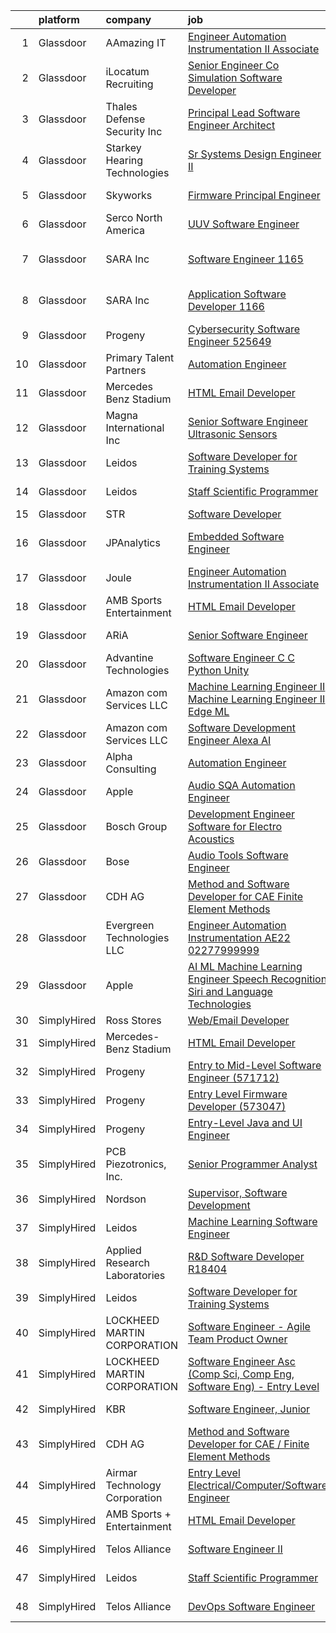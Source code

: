 

|    | platform    | company                        | job                                                                                                                                                                                                                                                                                                                                                                                                                                                                                                                                                                                                                                                                                                                                                                                                                                                                                                                                                                                                                                                                                                                                                                                                                                                                                                                                                                                                                                                                                        | update_time   | location             |
|---:|:------------|:-------------------------------|:-------------------------------------------------------------------------------------------------------------------------------------------------------------------------------------------------------------------------------------------------------------------------------------------------------------------------------------------------------------------------------------------------------------------------------------------------------------------------------------------------------------------------------------------------------------------------------------------------------------------------------------------------------------------------------------------------------------------------------------------------------------------------------------------------------------------------------------------------------------------------------------------------------------------------------------------------------------------------------------------------------------------------------------------------------------------------------------------------------------------------------------------------------------------------------------------------------------------------------------------------------------------------------------------------------------------------------------------------------------------------------------------------------------------------------------------------------------------------------------------|:--------------|:---------------------|
|  1 | Glassdoor   | AAmazing IT                    | [Engineer   Automation Instrumentation   II  Associate ](https://www.glassdoor.com/partner/jobListing.htm?pos=118&ao=1136043&s=58&guid=0000018248bf2198b565f37a1ea6535b&src=GD_JOB_AD&t=SR&vt=w&ea=1&cs=1_1c350de8&cb=1659077862165&jobListingId=1008012140318&jrtk=3-0-1g94bu8e5jfn8801-1g94bu8eki3bo800-be0268a24a9383bf-)                                                                                                                                                                                                                                                                                                                                                                                                                                                                                                                                                                                                                                                                                                                                                                                                                                                                                                                                                                                                                                                                                                                                                               | 10d           | West Point, PA       |
|  2 | Glassdoor   | iLocatum Recruiting            | [Senior Engineer   Co Simulation Software Developer](https://www.glassdoor.com/partner/jobListing.htm?pos=107&ao=1110586&s=58&guid=0000018248bf2198b565f37a1ea6535b&src=GD_JOB_AD&t=SR&vt=w&ea=1&cs=1_5124d615&cb=1659077862162&jobListingId=1008031184795&cpc=334ABAF5D42DC775&jrtk=3-0-1g94bu8e5jfn8801-1g94bu8eki3bo800-3d7f67eb8dbe255a--6NYlbfkN0D1UcI9BXC1f5QSBjMbPamHM6GlmOeW7DhZo1lcFVxibe-vyE4u5NZNh4gYETyu5OMFhdH-WBklkaddU-TxotsMAFIXZ8lhyqh95OVXubFBgikApSy1URaL6nfvsi0uy7p44YIwUYwOjBvN1kQTFzH0pL2q51e43f2zZcrg3-KSUd8MLAz2NQJI1-EzcnAQvhjIBlthgZlLB5HTlpgNLZbSkdZJhxLFmU0TXoTGoIPAEUjZDVGvV_tsvkiJVVLmt_KkKIt4c_EBxEsOwE4byDoSN31Y5Hz1OGEV99y8xuDRym_cy0MagxP8sYzdnxoeEFWIVQore6DdkhJdkDNYKLfqzW8WAKCV_x_ssMD5FYncQHU5wBuqnmRrg_dk6-BoPqj4KoNVejVAXsv-lHhkubZYRjZUXxnKhMpyxZLCPgM8wM7t0FQcYkUVKiTHnhr6mnG4yFrH3LpsLWTf68ZolyHlrz8j3p3dftM02G647Mnp98Giks9BByfn5OEBBICiivgRN-eV8jTWSj3TUfYEg-o2GT72Gaos49D5xJ6DqN2W0lP-jUga-dHv)                                                                                                                                                                                                                                                                                                                                                                                                                                                                                                                                              | 2d            | Westmont, IL         |
|  3 | Glassdoor   | Thales Defense   Security  Inc | [Principal Lead Software Engineer Architect](https://www.glassdoor.com/partner/jobListing.htm?pos=127&ao=1136043&s=58&guid=0000018248bf2198b565f37a1ea6535b&src=GD_JOB_AD&t=SR&vt=w&cs=1_9af2f4e0&cb=1659077862167&jobListingId=1008036349123&jrtk=3-0-1g94bu8e5jfn8801-1g94bu8eki3bo800-90522da7da233ced-)                                                                                                                                                                                                                                                                                                                                                                                                                                                                                                                                                                                                                                                                                                                                                                                                                                                                                                                                                                                                                                                                                                                                                                                | 24h           | Columbia, MD         |
|  4 | Glassdoor   | Starkey Hearing Technologies   | [Sr Systems Design Engineer II](https://www.glassdoor.com/partner/jobListing.htm?pos=125&ao=1136043&s=58&guid=0000018248bf2198b565f37a1ea6535b&src=GD_JOB_AD&t=SR&vt=w&cs=1_5ffbdfd0&cb=1659077862167&jobListingId=1008008152054&jrtk=3-0-1g94bu8e5jfn8801-1g94bu8eki3bo800-d422a47cc30e0480-)                                                                                                                                                                                                                                                                                                                                                                                                                                                                                                                                                                                                                                                                                                                                                                                                                                                                                                                                                                                                                                                                                                                                                                                             | 13d           | Eden Prairie, MN     |
|  5 | Glassdoor   | Skyworks                       | [Firmware Principal Engineer](https://www.glassdoor.com/partner/jobListing.htm?pos=126&ao=1136043&s=58&guid=0000018248bf2198b565f37a1ea6535b&src=GD_JOB_AD&t=SR&vt=w&cs=1_1e34f218&cb=1659077862167&jobListingId=1008036261688&jrtk=3-0-1g94bu8e5jfn8801-1g94bu8eki3bo800-e7fab630f13f3fc8-)                                                                                                                                                                                                                                                                                                                                                                                                                                                                                                                                                                                                                                                                                                                                                                                                                                                                                                                                                                                                                                                                                                                                                                                               | 24h           | Beaverton, OR        |
|  6 | Glassdoor   | Serco North America            | [UUV Software Engineer](https://www.glassdoor.com/partner/jobListing.htm?pos=123&ao=1136043&s=58&guid=0000018248bf2198b565f37a1ea6535b&src=GD_JOB_AD&t=SR&vt=w&cs=1_2e3dfc1b&cb=1659077862167&jobListingId=1008022024506&jrtk=3-0-1g94bu8e5jfn8801-1g94bu8eki3bo800-c10f041f04d1a0fd-)                                                                                                                                                                                                                                                                                                                                                                                                                                                                                                                                                                                                                                                                                                                                                                                                                                                                                                                                                                                                                                                                                                                                                                                                     | 6d            | Newport, RI          |
|  7 | Glassdoor   | SARA Inc                       | [Software Engineer   1165](https://www.glassdoor.com/partner/jobListing.htm?pos=129&ao=1136043&s=58&guid=0000018248bf2198b565f37a1ea6535b&src=GD_JOB_AD&t=SR&vt=w&ea=1&cs=1_61bf1793&cb=1659077862167&jobListingId=1008008922087&jrtk=3-0-1g94bu8e5jfn8801-1g94bu8eki3bo800-473be914a3fe87b7-)                                                                                                                                                                                                                                                                                                                                                                                                                                                                                                                                                                                                                                                                                                                                                                                                                                                                                                                                                                                                                                                                                                                                                                                             | 13d           | Colorado Springs, CO |
|  8 | Glassdoor   | SARA Inc                       | [Application Software Developer   1166](https://www.glassdoor.com/partner/jobListing.htm?pos=112&ao=1136043&s=58&guid=0000018248bf2198b565f37a1ea6535b&src=GD_JOB_AD&t=SR&vt=w&ea=1&cs=1_0cd4071f&cb=1659077862162&jobListingId=1008008922113&jrtk=3-0-1g94bu8e5jfn8801-1g94bu8eki3bo800-1d1162f147b8b102-)                                                                                                                                                                                                                                                                                                                                                                                                                                                                                                                                                                                                                                                                                                                                                                                                                                                                                                                                                                                                                                                                                                                                                                                | 13d           | Colorado Springs, CO |
|  9 | Glassdoor   | Progeny                        | [Cybersecurity Software Engineer  525649 ](https://www.glassdoor.com/partner/jobListing.htm?pos=116&ao=1136043&s=58&guid=0000018248bf2198b565f37a1ea6535b&src=GD_JOB_AD&t=SR&vt=w&cs=1_c714d780&cb=1659077862165&jobListingId=1008009993388&jrtk=3-0-1g94bu8e5jfn8801-1g94bu8eki3bo800-5393fd192e4e968b-)                                                                                                                                                                                                                                                                                                                                                                                                                                                                                                                                                                                                                                                                                                                                                                                                                                                                                                                                                                                                                                                                                                                                                                                  | 12d           | Manassas, VA         |
| 10 | Glassdoor   | Primary Talent Partners        | [Automation Engineer](https://www.glassdoor.com/partner/jobListing.htm?pos=108&ao=1110586&s=58&guid=0000018248bf2198b565f37a1ea6535b&src=GD_JOB_AD&t=SR&vt=w&ea=1&cs=1_73060ed2&cb=1659077862162&jobListingId=1008012087188&cpc=8795CF9063CD573D&jrtk=3-0-1g94bu8e5jfn8801-1g94bu8eki3bo800-4ac44d2be7949c67--6NYlbfkN0DOCvLQenlXS7fh3AEEtPwhntZQnPW7UfiJ0vyM-Z38ZvlXuLrJoooXVJlodcpC3T9MHX3eVkU3zL65yX_j7zKcrqz9k3WpAAP1vkxvLKbFC_5ujU_M48mWkD14kxCnmFjwzDSLDNtNpfh86PRGWVvoLIq64OipJhYwRcwHFx3rlvsV7PsH1qTMBa-k7pNDbzhCNkjimJz8mIsrRdFR2iYU06AloM_8CEfJZkbTNmIfp8QqHU9g79PsfthqVLMavm-WolYgoLlvlZx2nxX49voYOl8Q6PE_bducEI4Khlh0CS2zA0I-ydLnQQ9jh_T44t7SRivKaTlbxDP8LrSmtT4ESNlV5fzvJqY9Ksoe9lasuq0XRQk5WNSeYkQmn1NjTUqNcuOpYx4451Z4ZL_5e3N4_EiXdsz3oAB7jMIK2HbjltnK2VYSM13s4vsa-Ork3hiLiefAnBCHy4_EumaqdHQACUVGozz4byuDs-wjLe6zmsjA-YkuGMbbA18RCU4tevYG7-mSBRBgXA%3D%3D)                                                                                                                                                                                                                                                                                                                                                                                                                                                                                                                                                                                                                 | 10d           | West Point, PA       |
| 11 | Glassdoor   | Mercedes Benz Stadium          | [HTML Email Developer](https://www.glassdoor.com/partner/jobListing.htm?pos=109&ao=1136043&s=58&guid=0000018248bf2198b565f37a1ea6535b&src=GD_JOB_AD&t=SR&vt=w&ea=1&cs=1_31486e8f&cb=1659077862162&jobListingId=1008028184763&jrtk=3-0-1g94bu8e5jfn8801-1g94bu8eki3bo800-9a547699c45640b0-)                                                                                                                                                                                                                                                                                                                                                                                                                                                                                                                                                                                                                                                                                                                                                                                                                                                                                                                                                                                                                                                                                                                                                                                                 | 3d            | Atlanta, GA          |
| 12 | Glassdoor   | Magna International Inc        | [Senior Software Engineer   Ultrasonic Sensors](https://www.glassdoor.com/partner/jobListing.htm?pos=128&ao=1136043&s=58&guid=0000018248bf2198b565f37a1ea6535b&src=GD_JOB_AD&t=SR&vt=w&cs=1_f945ad15&cb=1659077862167&jobListingId=1008020691159&jrtk=3-0-1g94bu8e5jfn8801-1g94bu8eki3bo800-9206e4547b050ee0-)                                                                                                                                                                                                                                                                                                                                                                                                                                                                                                                                                                                                                                                                                                                                                                                                                                                                                                                                                                                                                                                                                                                                                                             | 7d            | Auburn Hills, MI     |
| 13 | Glassdoor   | Leidos                         | [Software Developer for Training Systems](https://www.glassdoor.com/partner/jobListing.htm?pos=102&ao=1110586&s=58&guid=0000018248bf2198b565f37a1ea6535b&src=GD_JOB_AD&t=SR&vt=w&cs=1_522ed8a0&cb=1659077862161&jobListingId=1008027833923&cpc=65CC663E25211861&jrtk=3-0-1g94bu8e5jfn8801-1g94bu8eki3bo800-183065c03579bde0--6NYlbfkN0CZUO70VSdYKA8PR3jfrSh5ljhqJhfDt0PzQCMubt8cRihWbmqO_-Ccw6DGinMZCyKXTah149IElIo13-QZQJcdQn15N9Jxw-gfH0vBNXQ83H-xL1VHb5T889X15fcU2GMZMPBZ13hyA7bZo_vy9UZYTq3zNO-5xR-6bX809QKaAZga3j-DkykMKQ6zBMK7NolCVcNw9Us-MsYDq4NTaCgiqnQr8xvbZKvNySzN-PMTWz8mZNpOURR5u1Mp0OshZlTZEatrIpZGok3UKSbUnW1AlEbsDjuPLhJTCmiUb7fzlKmePvb3_LMR1lK1a3MkFLdpNXBohSXTa0kDYQzXkMwP4QxnazR4KAfWcVQhGqA9jETnEKA1e8s44WqWo76kND9MxS8doTOP655S37wLQkeS5SmubKQ2HgJIxE3MKbd3y3ib57lqzQIiG0sKcnGLvy6QKRsxmPCaXrQZ87EvmA_GN-FXkIg3e7DJrZfOrqorMrDflvCLTSwPXb3VUICe2JBs_I2rDVK0sPde3JIUBSWNCSPtNVDOkkCgmB7GmCmjkRkdXwhi82oEvBhbA2LCaSpqqgHE-oFNjwO77fm6fdg3yP0-24-ee9eWHahcB52UR3o99NqpP9f8wrm-m9GvSK4%3D)                                                                                                                                                                                                                                                                                                                                                                                                                                                                                | 3d            | Bethesda, MD         |
| 14 | Glassdoor   | Leidos                         | [Staff Scientific Programmer](https://www.glassdoor.com/partner/jobListing.htm?pos=103&ao=1110586&s=58&guid=0000018248bf2198b565f37a1ea6535b&src=GD_JOB_AD&t=SR&vt=w&cs=1_e7de08f3&cb=1659077862161&jobListingId=1008032008142&cpc=ACAF1607C5C1E404&jrtk=3-0-1g94bu8e5jfn8801-1g94bu8eki3bo800-1f38abc9fade6d07--6NYlbfkN0CZUO70VSdYKA8PR3jfrSh5ljhqJhfDt0PzQCMubt8cRihWbmqO_-Ccw6DGinMZCyLjp7BOTRSlLWf3gecSskMubrtfqdweFHo-tiUJv3MS7mmsQgUZSSWJxsyjB2X_ymEgsC8kMBCxJYrrYD2Hlb7w2vJZ5jZQbRUgFj-m7MwtFdXgk5nmZMXfAoqrCd6mMk9-DyE5xZ5WwVqWkCpXBYnRAIXhy-s1wICL9K7Czz2fDx4M3YdCdvmddDKsTyBtTcCdwyMk0-EN0Q_7A1z8tx4whjjuZLDQ21ucrtTCqcsXJu0p0gqw8KjwLLtnnEop-hLBOKS4UjY-aLrbzH52wfjD1uspYSsGYUb1G5t7glDSzVgppojkQjTzzKYM6zYcgV3e5m2jukF7gDsIG5y3VDZ7T8uvF20AZoqlSohkCfX_STcjFSlAJBvoFXG-ZGDOkWT4JsYuMkmEfQKUl1KQ-7VVRWCw0cdi6y_03sM3AdHmG3Bip4uL5IRyWTNI5TZ8W0ZnNhuEFH-KdbS-iH8PToDqaRMb-tHykbxLqfXvCYVlyZvD8Wk-Ddhuih-ISZ3NlJboPFBv3dUYZyTZdDCUka1srQoE08lJVcNP80PeW-P8s3B_VImodhe_)                                                                                                                                                                                                                                                                                                                                                                                                                                                                                                          | 2d            | Bethesda, MD         |
| 15 | Glassdoor   | STR                            | [Software Developer](https://www.glassdoor.com/partner/jobListing.htm?pos=119&ao=1136043&s=58&guid=0000018248bf2198b565f37a1ea6535b&src=GD_JOB_AD&t=SR&vt=w&ea=1&cs=1_50446195&cb=1659077862165&jobListingId=1008023447856&jrtk=3-0-1g94bu8e5jfn8801-1g94bu8eki3bo800-d60648e76305f06c-)                                                                                                                                                                                                                                                                                                                                                                                                                                                                                                                                                                                                                                                                                                                                                                                                                                                                                                                                                                                                                                                                                                                                                                                                   | 6d            | Dayton, OH           |
| 16 | Glassdoor   | JPAnalytics                    | [Embedded Software Engineer](https://www.glassdoor.com/partner/jobListing.htm?pos=115&ao=1136043&s=58&guid=0000018248bf2198b565f37a1ea6535b&src=GD_JOB_AD&t=SR&vt=w&cs=1_e1db7974&cb=1659077862162&jobListingId=1008027057037&jrtk=3-0-1g94bu8e5jfn8801-1g94bu8eki3bo800-884b5ac597197960-)                                                                                                                                                                                                                                                                                                                                                                                                                                                                                                                                                                                                                                                                                                                                                                                                                                                                                                                                                                                                                                                                                                                                                                                                | 3d            | East Falmouth, MA    |
| 17 | Glassdoor   | Joule                          | [Engineer   Automation Instrumentation   II  Associate ](https://www.glassdoor.com/partner/jobListing.htm?pos=106&ao=1110586&s=58&guid=0000018248bf2198b565f37a1ea6535b&src=GD_JOB_AD&t=SR&vt=w&cs=1_eb0eafeb&cb=1659077862161&jobListingId=1008012371954&cpc=B076152010A3B66C&jrtk=3-0-1g94bu8e5jfn8801-1g94bu8eki3bo800-ee78424998c6d671--6NYlbfkN0AXtvPDqDev6liskt-h_3vAUEMM26GmMOlWYCAn-kvNiXTWhOpXUsJAzHKzhdDJA6zHqXVxuB8wfSBkVIxqhEgnvXRKaQQ4fowc9Xs-8TmnBfGj8huXGnDxAkHh9H7OSQRS41py27xbtg6yGS1_RRkKfQI3270QD9EQP5OygTBnGKLUfjuCnIGVLlK_XFZWSjK2zspB-9sqTW3F6KlrNwS_1n5erkdqQzWVVYktO2_WkXaNsSwsGT-43TnqLOY8_Y4DE_bjVzccMe6U4FiGHHKCiKC_Og3B9yav5PI1YxeesnYyW_C44WE1mWY-WjdlXbsqR8mLQOhhKRp-yWhIXX6MZn1rZBv047BcWfgXqCU2scSPY4NzvfWQVQR-0g-W0zRwsFX0MnzSLoNLQVM-M7Yws5J7XOYBCVIA17Y6NjgCwVOlUHzZzHtjr_Zyt5XZ9oLVfg8Xi5WBG8j63T0mZXQ715845SdfEUjrtuW_mKPHiLZrjVoc9lWQ6k9sTFMbBxyr3zfuRkb4-cdJHw0KJe2pvmeciN_aHemdsYk8UrKOj9LzmlzaiHDZ9xC7EfNQBZ6EeVVmt-API0L2fJHeQIvzC0a5r6NWUbCQQpr52VPqTQ%3D%3D)                                                                                                                                                                                                                                                                                                                                                                                                                                                                                   | 10d           | West Point, PA       |
| 18 | Glassdoor   | AMB Sports   Entertainment     | [HTML Email Developer](https://www.glassdoor.com/partner/jobListing.htm?pos=110&ao=1136043&s=58&guid=0000018248bf2198b565f37a1ea6535b&src=GD_JOB_AD&t=SR&vt=w&cs=1_614cb946&cb=1659077862162&jobListingId=1008028235126&jrtk=3-0-1g94bu8e5jfn8801-1g94bu8eki3bo800-eacde8b18bac105a-)                                                                                                                                                                                                                                                                                                                                                                                                                                                                                                                                                                                                                                                                                                                                                                                                                                                                                                                                                                                                                                                                                                                                                                                                      | 3d            | Atlanta, GA          |
| 19 | Glassdoor   | ARiA                           | [Senior Software Engineer](https://www.glassdoor.com/partner/jobListing.htm?pos=101&ao=1110586&s=58&guid=0000018248bf2198b565f37a1ea6535b&src=GD_JOB_AD&t=SR&vt=w&ea=1&cs=1_682cc0ad&cb=1659077862161&jobListingId=1008035240533&cpc=036CEF58F9688075&jrtk=3-0-1g94bu8e5jfn8801-1g94bu8eki3bo800-b78ec25a90c1d2e7--6NYlbfkN0ACu_hgM4mYOpGjE6TXudS1eLEYdlotK5aSiNrSIRlNjrOhnyvEHI4weSDMNkvE9D-yU3HP4Z_0EnBQVlRSbZLubfsf3ZK9PqQ_eKRsPjQ-77vUPmwTjIOQRjHlS8X_NvFd8gqXIagl9hj-fpa52cc9sA5AD5--wB4o3yvvGZQhz-9QIDo6J-K8R2KBzMvidDDKEzjS2OC1YidZqJqNhIPNILfwZ4NH-hYxvtGCNKEpSEtP7LG0lUYY-zKVxcdGmdcQXbxEZCjH65kqVLYg3eY05Pa2QbB6u27h_J_8prNhh4XPiuSi0j8rGGaKwyoI8a0GHgWojUCg8VgsRpKN8NwZXOck-id8ys7bCpQLuQgpnSG1nx5HCWV-r1iu3tM8IQWqVJofobAbehYZnJUYLPoORwd6eb482Szph-sJeXkXJaoPpb0S2MvvTolP8f6a0CWk-sV9yXeBO6AXAndSIUUdOFQO8P7sz6nxxfbnqtMoKPyRMY0M4RTNQgkuopYiuMSUv_7x5Wsvng%3D%3D)                                                                                                                                                                                                                                                                                                                                                                                                                                                                                                                                                                                                            | 24h           | Madison, VA          |
| 20 | Glassdoor   | Advantine Technologies         | [Software Engineer  C C    Python  Unity ](https://www.glassdoor.com/partner/jobListing.htm?pos=113&ao=1136043&s=58&guid=0000018248bf2198b565f37a1ea6535b&src=GD_JOB_AD&t=SR&vt=w&ea=1&cs=1_d100bb59&cb=1659077862162&jobListingId=1008034437453&jrtk=3-0-1g94bu8e5jfn8801-1g94bu8eki3bo800-5aaf3de5b7adc6e3-)                                                                                                                                                                                                                                                                                                                                                                                                                                                                                                                                                                                                                                                                                                                                                                                                                                                                                                                                                                                                                                                                                                                                                                             | 1d            | Redmond, WA          |
| 21 | Glassdoor   | Amazon com Services LLC        | [Machine Learning Engineer II  Machine Learning Engineer II  Edge ML](https://www.glassdoor.com/partner/jobListing.htm?pos=120&ao=1136043&s=58&guid=0000018248bf2198b565f37a1ea6535b&src=GD_JOB_AD&t=SR&vt=w&cs=1_f8416d10&cb=1659077862166&jobListingId=1008029712894&jrtk=3-0-1g94bu8e5jfn8801-1g94bu8eki3bo800-e5498838ead6dea4-)                                                                                                                                                                                                                                                                                                                                                                                                                                                                                                                                                                                                                                                                                                                                                                                                                                                                                                                                                                                                                                                                                                                                                       | 2d            | Cambridge, MA        |
| 22 | Glassdoor   | Amazon com Services LLC        | [Software Development Engineer  Alexa AI](https://www.glassdoor.com/partner/jobListing.htm?pos=117&ao=1136043&s=58&guid=0000018248bf2198b565f37a1ea6535b&src=GD_JOB_AD&t=SR&vt=w&cs=1_5c61dd40&cb=1659077862165&jobListingId=1008024218294&jrtk=3-0-1g94bu8e5jfn8801-1g94bu8eki3bo800-0b929fc6f54c7ef7-)                                                                                                                                                                                                                                                                                                                                                                                                                                                                                                                                                                                                                                                                                                                                                                                                                                                                                                                                                                                                                                                                                                                                                                                   | 5d            | Nevada               |
| 23 | Glassdoor   | Alpha Consulting               | [Automation Engineer](https://www.glassdoor.com/partner/jobListing.htm?pos=105&ao=1110586&s=58&guid=0000018248bf2198b565f37a1ea6535b&src=GD_JOB_AD&t=SR&vt=w&ea=1&cs=1_8e7db60f&cb=1659077862162&jobListingId=1008031063827&cpc=42BEC95245890617&jrtk=3-0-1g94bu8e5jfn8801-1g94bu8eki3bo800-0685a86701fb0c1d--6NYlbfkN0CmztqN_51rcXXt1zGaqXL2SM702I5KuCok5O3lQmzZOFwxmpqFAedJIljPvkZxaoEBbIogKBsaHYKYWbz3SdAg7oeV2NI8FN72Z8l1jmjO366gdF-F6YmzjUlS2VxE8Z1lElGYSdMe0hsZF2MpSR9APiXAN63P53BgGynGRJ3ghlCErUuNpehxQhGQMRKJsFtt-gfS1WncegjbLEbmGdmtzaUYPX99GlZwZglMx2uSPQxRhcFNlGhIWA907yvONPnZxo5J-Sp3cIc-Y1FQ_N3Ffjci6tABHB0lJ2z3T-QJlohpLXvMAfP6SR5Qtph8_1iwsIKXiwHUEbwO2-3qi6kvw1FF7mENb9HRNeJbYqqKKjjt0UySJ_TNosOy2EaLStgZ-zbHB8HjdaNmouXSjU_--1sgds2RKJJVw0P2Rlwk1aRC8ojalJNfJDUPr0uK7qcDLj8A-SAGB9zM_WvmcVPJ50hCMeQDiA3j8tDQ0ofvolF9NLHiMvveInX_XwQge4EBD4xE6-nUCuoY3C0n128i)                                                                                                                                                                                                                                                                                                                                                                                                                                                                                                                                                                                                             | 2d            | West Point, PA       |
| 24 | Glassdoor   | Apple                          | [Audio SQA Automation Engineer](https://www.glassdoor.com/partner/jobListing.htm?pos=121&ao=1136043&s=58&guid=0000018248bf2198b565f37a1ea6535b&src=GD_JOB_AD&t=SR&vt=w&cs=1_2255aa74&cb=1659077862166&jobListingId=1008011764317&jrtk=3-0-1g94bu8e5jfn8801-1g94bu8eki3bo800-a0630f947329ed7a-)                                                                                                                                                                                                                                                                                                                                                                                                                                                                                                                                                                                                                                                                                                                                                                                                                                                                                                                                                                                                                                                                                                                                                                                             | 10d           | Cupertino, CA        |
| 25 | Glassdoor   | Bosch Group                    | [Development Engineer  Software for Electro Acoustics](https://www.glassdoor.com/partner/jobListing.htm?pos=124&ao=1136043&s=58&guid=0000018248bf2198b565f37a1ea6535b&src=GD_JOB_AD&t=SR&vt=w&ea=1&cs=1_5064026a&cb=1659077862167&jobListingId=1008018898570&jrtk=3-0-1g94bu8e5jfn8801-1g94bu8eki3bo800-f418d82148d04c75-)                                                                                                                                                                                                                                                                                                                                                                                                                                                                                                                                                                                                                                                                                                                                                                                                                                                                                                                                                                                                                                                                                                                                                                 | 8d            | Burnsville, MN       |
| 26 | Glassdoor   | Bose                           | [Audio Tools Software Engineer](https://www.glassdoor.com/partner/jobListing.htm?pos=114&ao=1136043&s=58&guid=0000018248bf2198b565f37a1ea6535b&src=GD_JOB_AD&t=SR&vt=w&cs=1_7ff4dd53&cb=1659077862165&jobListingId=1008023325838&jrtk=3-0-1g94bu8e5jfn8801-1g94bu8eki3bo800-28a8ee5c65f161ae-)                                                                                                                                                                                                                                                                                                                                                                                                                                                                                                                                                                                                                                                                                                                                                                                                                                                                                                                                                                                                                                                                                                                                                                                             | 6d            | Remote               |
| 27 | Glassdoor   | CDH AG                         | [Method and Software Developer for CAE   Finite Element Methods](https://www.glassdoor.com/partner/jobListing.htm?pos=111&ao=1136043&s=58&guid=0000018248bf2198b565f37a1ea6535b&src=GD_JOB_AD&t=SR&vt=w&ea=1&cs=1_485d930c&cb=1659077862162&jobListingId=1008035036576&jrtk=3-0-1g94bu8e5jfn8801-1g94bu8eki3bo800-86e6aa1c5ebc5de6-)                                                                                                                                                                                                                                                                                                                                                                                                                                                                                                                                                                                                                                                                                                                                                                                                                                                                                                                                                                                                                                                                                                                                                       | 24h           | Remote               |
| 28 | Glassdoor   | Evergreen Technologies  LLC    | [Engineer   Automation Instrumentation  AE22 02277999999](https://www.glassdoor.com/partner/jobListing.htm?pos=122&ao=1136043&s=58&guid=0000018248bf2198b565f37a1ea6535b&src=GD_JOB_AD&t=SR&vt=w&ea=1&cs=1_5a1d2b61&cb=1659077862167&jobListingId=1008020224829&jrtk=3-0-1g94bu8e5jfn8801-1g94bu8eki3bo800-dd09b13fcc065fd8-)                                                                                                                                                                                                                                                                                                                                                                                                                                                                                                                                                                                                                                                                                                                                                                                                                                                                                                                                                                                                                                                                                                                                                              | 7d            | West Point, PA       |
| 29 | Glassdoor   | Apple                          | [AI ML   Machine Learning Engineer  Speech Recognition   Siri and Language Technologies](https://www.glassdoor.com/partner/jobListing.htm?pos=104&ao=1110586&s=58&guid=0000018248bf2198b565f37a1ea6535b&src=GD_JOB_AD&t=SR&vt=w&cs=1_f1b74fc8&cb=1659077862161&jobListingId=1008025019899&cpc=5FEB1BEB8E14EF52&jrtk=3-0-1g94bu8e5jfn8801-1g94bu8eki3bo800-c2d954e567e3d4b3--6NYlbfkN0BvKrLyj5gPmtZO9T8euul8TCxuuKNOtzRJOomxnwSEodTz2Bc-sPZlm1JPYWoVnTFEDzg0Vx42kRpR89GPxzVd3-X-QAocJl6LWkVdvmMNgjvLiCmnUmNab4ASL_z-nXeBHdLwnKJduunKJICJTVo56Ib4eNOYR6Rs2rwulJ13VkrYqsxKk02ccrYmqRTEDItcUAsvLeFQ8PBrbyanGFTj1nqxRBFdQ28hkGqWJ_FvNIJkOlJjl4uDUaAM1IcuIk5dLnk9wmi-ZZpLlkpK4Qz7RTuJ5RYvBNFN1eF0EIO1uRYGhFHV3GrMO9z4GseOgWfuPdv9uf02DQxjegOp7AkIM2qjF6jZF6BuUisZ4C4YIoxKgyqZAxxxze-arTbIDuJ2nGtEPrzQ-vrmPZAnH_AkcMqLM7TOsNMkQ9SwhE8HFOzeao7cmxtb-fOr4aRho6qGes5X48dgRpR-ak_4nPKTDcJ-qj5P9djmdVcbkvfiC-obEGjECzc8Z6PsfVNlwZrLbVF2OOl46fiywLtuWtEV_NFPq1e5O3shO27o31kmUdM-PcPj5WvE7S6zOMILpROnInpDI9zJlGxWP4vT-vBx6qbHHL9RzRa0bsroTiDVrfrwm_f1u2_mBfnBLXbfXakkLoyUD7jYA4q7k7aurs5qGf-kbFHiXK4XeiJWR4OHLGRd7J7B_hWZOeZ0DS2euhoEdP-hdKRlLmUY5EyciCueo1fV9AsfPWrgmn1TNtwzmcRIRIs5Io1AMBwZHBjTttoQIHX6fXMr0ILUKgHYh3X8Po8oMaxaKme9wk-j_2iGvNwdrQiWaFLsjNtkZobNZX3U_zwKgMNTGBT8KNqHeWKMTDmTmfTzk9na-_4bUv8MS-4wz6xRDrritpsAsPYzm6oWuOdUbKxpnkkBohgXjIQY9TO91_EUS-K0THheiI1aDilzBLR4TXBylpgNiXTiRpNS1HJ1Cfb9UH-_WV44z1xfAssKC_VcFB9EtLzMfks4UbgySRPeVHnmDVyFB4nMypF_wV_-XbXNwoQMw77mTL3RxL8RlG149gE%3D) | 4d            | Cambridge, MA        |
| 30 | SimplyHired | Ross Stores                    | [Web/Email Developer](https://www.simplyhired.com/job/iapHcCXyBAwSCQxFgqTzcH6pCeCWlT5U6RhkIjo60dultz2bPETatw?q=acoustic+developer)                                                                                                                                                                                                                                                                                                                                                                                                                                                                                                                                                                                                                                                                                                                                                                                                                                                                                                                                                                                                                                                                                                                                                                                                                                                                                                                                                         | Recently      | Dublin, CA           |
| 31 | SimplyHired | Mercedes-Benz Stadium          | [HTML Email Developer](https://www.simplyhired.com/job/fY2w_fRRswCzqrXijLXSH2JBF89JdcDfj5Fo0QCk3zhuXbCXVpOY3w?q=acoustic+developer)                                                                                                                                                                                                                                                                                                                                                                                                                                                                                                                                                                                                                                                                                                                                                                                                                                                                                                                                                                                                                                                                                                                                                                                                                                                                                                                                                        | 3d            | Atlanta, GA          |
| 32 | SimplyHired | Progeny                        | [Entry to Mid-Level Software Engineer (571712)](https://www.simplyhired.com/job/cmpWRKWqRcCzDNwssia6g1p3kVtZaKLy3-0IXyFUW785VWcdO5PSwg?q=acoustic+developer)                                                                                                                                                                                                                                                                                                                                                                                                                                                                                                                                                                                                                                                                                                                                                                                                                                                                                                                                                                                                                                                                                                                                                                                                                                                                                                                               | Recently      | California, MD       |
| 33 | SimplyHired | Progeny                        | [Entry Level Firmware Developer (573047)](https://www.simplyhired.com/job/8VbYTCxiS9k3bMRrSS3g3GK0UcdpspeLcZsjgXRSWAkaA9EcHRZQ5w?q=acoustic+developer)                                                                                                                                                                                                                                                                                                                                                                                                                                                                                                                                                                                                                                                                                                                                                                                                                                                                                                                                                                                                                                                                                                                                                                                                                                                                                                                                     | Recently      | Manassas, VA         |
| 34 | SimplyHired | Progeny                        | [Entry-Level Java and UI Engineer](https://www.simplyhired.com/job/p9aMYuXOjNLL1QE3Vgj5FctKHFnRPwd6zQkDCvhjArxPw6hvxgd0Kg?q=acoustic+developer)                                                                                                                                                                                                                                                                                                                                                                                                                                                                                                                                                                                                                                                                                                                                                                                                                                                                                                                                                                                                                                                                                                                                                                                                                                                                                                                                            | Recently      | Manassas, VA         |
| 35 | SimplyHired | PCB Piezotronics, Inc.         | [Senior Programmer Analyst](https://www.simplyhired.com/job/eQBYwWiHkxugufpP5RasTROUJ8GSCTQyB7il0JPt8M58snoQJ9LUjQ?q=acoustic+developer)                                                                                                                                                                                                                                                                                                                                                                                                                                                                                                                                                                                                                                                                                                                                                                                                                                                                                                                                                                                                                                                                                                                                                                                                                                                                                                                                                   | Recently      | Depew, NY            |
| 36 | SimplyHired | Nordson                        | [Supervisor, Software Development](https://www.simplyhired.com/job/iQzzo1syGvp_LK8EJJqfW1QgjC_kO-c6mh7ke3kUDToUb4_3_pNFMw?q=acoustic+developer)                                                                                                                                                                                                                                                                                                                                                                                                                                                                                                                                                                                                                                                                                                                                                                                                                                                                                                                                                                                                                                                                                                                                                                                                                                                                                                                                            | Recently      | Carlsbad, CA         |
| 37 | SimplyHired | Leidos                         | [Machine Learning Software Engineer](https://www.simplyhired.com/job/c7E7HcKxnkxSti_3BNDLjDNnH2M2I31pKX0RH4E3kgIyDzUg-mBkvA?q=acoustic+developer)                                                                                                                                                                                                                                                                                                                                                                                                                                                                                                                                                                                                                                                                                                                                                                                                                                                                                                                                                                                                                                                                                                                                                                                                                                                                                                                                          | Recently      | Arlington, VA        |
| 38 | SimplyHired | Applied Research Laboratories  | [R&D Software Developer R18404](https://www.simplyhired.com/job/iYsUoC4YVp2iNY6b_JtpfN9L4H2iAgnSxyEYjA8MjR38__eDQ3Tw0g?q=acoustic+developer)                                                                                                                                                                                                                                                                                                                                                                                                                                                                                                                                                                                                                                                                                                                                                                                                                                                                                                                                                                                                                                                                                                                                                                                                                                                                                                                                               | Recently      | Austin, TX           |
| 39 | SimplyHired | Leidos                         | [Software Developer for Training Systems](https://www.simplyhired.com/job/bkZMqLcMEW3WoKMF4vv5LTlDXVzHoXRsF35WIS_tZNhHme0iBV-Cow?q=acoustic+developer)                                                                                                                                                                                                                                                                                                                                                                                                                                                                                                                                                                                                                                                                                                                                                                                                                                                                                                                                                                                                                                                                                                                                                                                                                                                                                                                                     | 3d            | Bethesda, MD         |
| 40 | SimplyHired | LOCKHEED MARTIN CORPORATION    | [Software Engineer - Agile Team Product Owner](https://www.simplyhired.com/job/1m8ZMgHl6A6KUNLFOgf2FTkSodNvAVUVzm1l2xenJNXaecLknI_S1A?q=acoustic+developer)                                                                                                                                                                                                                                                                                                                                                                                                                                                                                                                                                                                                                                                                                                                                                                                                                                                                                                                                                                                                                                                                                                                                                                                                                                                                                                                                | Recently      | Manassas, VA         |
| 41 | SimplyHired | LOCKHEED MARTIN CORPORATION    | [Software Engineer Asc (Comp Sci, Comp Eng, Software Eng) - Entry Level](https://www.simplyhired.com/job/A_0gkSY_7K4FeulVtb_5yp-W9Ut6LQwG2MF2L9yBpFVZUU1GKHEluw?q=acoustic+developer)                                                                                                                                                                                                                                                                                                                                                                                                                                                                                                                                                                                                                                                                                                                                                                                                                                                                                                                                                                                                                                                                                                                                                                                                                                                                                                      | Recently      | Manassas, VA         |
| 42 | SimplyHired | KBR                            | [Software Engineer, Junior](https://www.simplyhired.com/job/CyRHc1Ltb93IXjZVIZGRS9MR79MfwcsUifqlGehLqz4U3kMV2p3gpA?q=acoustic+developer)                                                                                                                                                                                                                                                                                                                                                                                                                                                                                                                                                                                                                                                                                                                                                                                                                                                                                                                                                                                                                                                                                                                                                                                                                                                                                                                                                   | Recently      | Lexington Park, MD   |
| 43 | SimplyHired | CDH AG                         | [Method and Software Developer for CAE / Finite Element Methods](https://www.simplyhired.com/job/-PwpaSww9pIsSSdq8eeKSiCqpSwU9Z7WesweKJU1KIB1qSkYA47s8w?q=acoustic+developer)                                                                                                                                                                                                                                                                                                                                                                                                                                                                                                                                                                                                                                                                                                                                                                                                                                                                                                                                                                                                                                                                                                                                                                                                                                                                                                              | Today         | Remote               |
| 44 | SimplyHired | Airmar Technology Corporation  | [Entry Level Electrical/Computer/Software Engineer](https://www.simplyhired.com/job/z2fxVZM99vLfSzIS4Eq3YOhVwknu4HEQL9KGZzmxXvMPxeQugLC3TQ?q=acoustic+developer)                                                                                                                                                                                                                                                                                                                                                                                                                                                                                                                                                                                                                                                                                                                                                                                                                                                                                                                                                                                                                                                                                                                                                                                                                                                                                                                           | Recently      | Milford, NH          |
| 45 | SimplyHired | AMB Sports + Entertainment     | [HTML Email Developer](https://www.simplyhired.com/job/8aucyu25m1bkD30zy41bgoyS9AlU-Tfui9uZYPavFSXfKM1gpraC8g?q=acoustic+developer)                                                                                                                                                                                                                                                                                                                                                                                                                                                                                                                                                                                                                                                                                                                                                                                                                                                                                                                                                                                                                                                                                                                                                                                                                                                                                                                                                        | 3d            | Atlanta, GA          |
| 46 | SimplyHired | Telos Alliance                 | [Software Engineer II](https://www.simplyhired.com/job/kZV61agVwkyatDwMDME2qzHjMH0qxJ0TKghEY8Q5euA1eovU2CLQnQ?q=acoustic+developer)                                                                                                                                                                                                                                                                                                                                                                                                                                                                                                                                                                                                                                                                                                                                                                                                                                                                                                                                                                                                                                                                                                                                                                                                                                                                                                                                                        | Recently      | United States        |
| 47 | SimplyHired | Leidos                         | [Staff Scientific Programmer](https://www.simplyhired.com/job/k78e06sdLJKhQrHiu8qtlW1_jj0clsuVmY_X1a4UBD7wzBDv3nV9lQ?q=acoustic+developer)                                                                                                                                                                                                                                                                                                                                                                                                                                                                                                                                                                                                                                                                                                                                                                                                                                                                                                                                                                                                                                                                                                                                                                                                                                                                                                                                                 | 2d            | Bethesda, MD         |
| 48 | SimplyHired | Telos Alliance                 | [DevOps Software Engineer](https://www.simplyhired.com/job/60pzz4L5D8jyQznk7xCHuh-sXpm8UKepKgOSUU5hK41ghLTOS_rCAA?q=acoustic+developer)                                                                                                                                                                                                                                                                                                                                                                                                                                                                                                                                                                                                                                                                                                                                                                                                                                                                                                                                                                                                                                                                                                                                                                                                                                                                                                                                                    | Recently      | United States        |